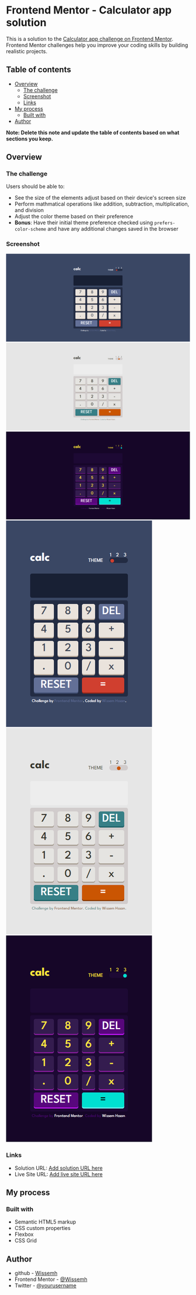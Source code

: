 # Frontend Mentor - Calculator app solution

This is a solution to the [Calculator app challenge on Frontend Mentor](https://www.frontendmentor.io/challenges/calculator-app-9lteq5N29). Frontend Mentor challenges help you improve your coding skills by building realistic projects. 

## Table of contents

- [Overview](#overview)
  - [The challenge](#the-challenge)
  - [Screenshot](#screenshot)
  - [Links](#links)
- [My process](#my-process)
  - [Built with](#built-with)
- [Author](#author)

**Note: Delete this note and update the table of contents based on what sections you keep.**

## Overview

### The challenge

Users should be able to:

- See the size of the elements adjust based on their device's screen size
- Perform mathmatical operations like addition, subtraction, multiplication, and division
- Adjust the color theme based on their preference
- **Bonus**: Have their initial theme preference checked using `prefers-color-scheme` and have any additional changes saved in the browser

### Screenshot

![](./Desktop-themeOne.png)
![](./Desktop-themeTwo.png)
![](./Desktop-themeThree.png)
![](./Mobile-themeOne.png)
![](./Mobile-themeTwo.png)
![](./Mobile-themeThree.png)
### Links

- Solution URL: [Add solution URL here](https://github.com/Wissemh/Calculator)
- Live Site URL: [Add live site URL here](https://wissemh.github.io/Calculator/)

## My process

### Built with

- Semantic HTML5 markup
- CSS custom properties
- Flexbox
- CSS Grid



## Author

- github - [Wissemh](https://github.com/Wissemh)
- Frontend Mentor - [@Wissemh](https://www.frontendmentor.io/profile/Wissemh)
- Twitter - [@yourusername](https://www.twitter.com/yourusername)

